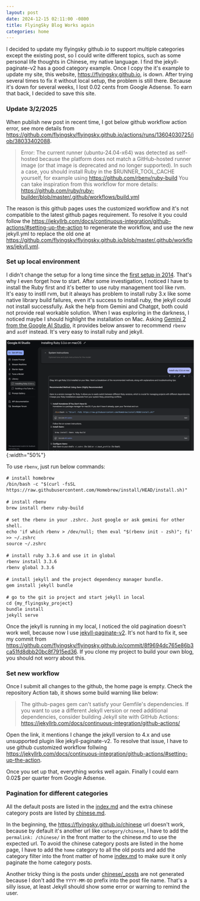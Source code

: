 ```yaml
---
layout: post
date: 2024-12-15 02:11:00 -0800
title: FlyingSky Blog Works again
categories: home
---
```


I decided to update my flyingsky github.io to support multiple categories except the existing post, so I could write different topics, such as some personal life thoughts in Chinese, my native language. I find the jekyll-paginate-v2 has a good category example. Once I copy the it's example to update my site, this website, https://flyingsky.github.io, is down. After trying several times to fix it without local setup, the problem is still there. Because it's down for several weeks, I lost 0.02 cents from Google Adsense. To earn that back, I decided to save this site.

### Update 3/2/2025

When publish new post in recent time, I got below github workflow action error, see more details from https://github.com/flyingsky/flyingsky.github.io/actions/runs/13604030725/job/38033402088.

> Error: The current runner (ubuntu-24.04-x64) was detected as self-hosted because the platform does not match a GitHub-hosted runner image (or that image is deprecated and no longer supported).
>In such a case, you should install Ruby in the $RUNNER_TOOL_CACHE yourself, for example using https://github.com/rbenv/ruby-build
>You can take inspiration from this workflow for more details: https://github.com/ruby/ruby-builder/blob/master/.github/workflows/build.yml

The reason is this github pages uses the customized workflow and it's not compatible to the latest github pages requirement. To resolve it you could follow the https://jekyllrb.com/docs/continuous-integration/github-actions/#setting-up-the-action to regenerate the workflow, and use the new jekyll.yml to replace the old one at https://github.com/flyingsky/flyingsky.github.io/blob/master/.github/workflows/jekyll.yml.


### Set up local environment

I didn't change the setup for a long time since the [first setup in 2014](https://flyingsky.github.io/2014/09/steps-to-setup-blog-with-jekyll.html). That's why I even forget how to start. After some investigation, I noticed I have to install the Ruby first and it's better to use ruby management tool like rvm. It's easy to instll rvm, but it always has problem to install ruby 3.x like some native library build failures, even it's success to install ruby, the jekyll could not install successfully. Ask the help from Gemini and Chatgpt, both could not provide real workable solution. When I was exploring in the darkness, I noticed maybe I should highlight the installation on Mac. Asking [Gemini 2 from the Google AI Studio](https://aistudio.google.com/), it provides below answer to recommend `rbenv` and `asdf` instead. It's very easy to install ruby and jekyll.

![Gemini 2 Answer](/assets/2024-12-15.png){:width="50%"}

To use `rbenv`, just run below commands:

```
# install homebrew
/bin/bash -c "$(curl -fsSL https://raw.githubusercontent.com/Homebrew/install/HEAD/install.sh)"

# install rbenv
brew install rbenv ruby-build

# set the rbenv in your .zshrc. Just google or ask gemini for other shell.
echo 'if which rbenv > /dev/null; then eval "$(rbenv init - zsh)"; fi' >> ~/.zshrc
source ~/.zshrc

# install ruby 3.3.6 and use it in global
rbenv install 3.3.6
rbenv global 3.3.6

# install jekyll and the project dependency manager bundle.
gem install jekyll bundle

# go to the git io project and start jekyll in local
cd {my_flyingsky_project}
bundle install
jekyll serve
```

Once the jekyll is running in my local, I noticed the old pagination doesn't work well, because now I use [jekyll-paginate-v2](https://github.com/sverrirs/jekyll-paginate-v2). It's not hard to fix it, see my commit from https://github.com/flyingsky/flyingsky.github.io/commit/8f9694dc765e86b3ca51fd8dbb20bc8f7915ed36. If you clone my project to build your own blog, you should not worry about this. 

### Set new workflow

Once I submit all changes to the github, the home page is empty. Check the repository Action tab, it shows some build warning like below:

> The github-pages gem can't satisfy your Gemfile's dependencies. If you want to use a different Jekyll version or need additional dependencies, consider building Jekyll site with GitHub Actions: https://jekyllrb.com/docs/continuous-integration/github-actions/

Open the link, it mentions I change the jekyll version to 4.x and use unsupported plugin like jekyll-paginate-v2. To resolve that issue, I have to use github customized workflow follwing https://jekyllrb.com/docs/continuous-integration/github-actions/#setting-up-the-action.

Once you set up that, everything works well again. Finally I could earn 0.02$ per quarter from Google Adsense.

### Pagination for different categories

All the default posts are listed in the [index.md](https://github.com/flyingsky/flyingsky.github.io/blob/master/index.md) and the extra chinese category posts are listed by [chinese.md](https://github.com/flyingsky/flyingsky.github.io/blob/master/categories/chinese.md).

In the beginning, the https://flyingsky.github.io/chinese url doesn't work, because by default it's another url like `category/chinese`, I have to add the `permalink: /chinese/` in the front matter to the chinese.md to use the expected url. To avoid the chinese category posts are listed in the home page, I have to add the `home` category to all the old posts and add the category filter into the front matter of home [index.md](https://github.com/flyingsky/flyingsky.github.io/blob/master/index.md) to make sure it only paginate the home category posts.

Another tricky thing is the posts under [chinese/_posts](https://github.com/flyingsky/flyingsky.github.io/tree/master/chinese/_posts) are not generated because I don't add the `YYYY-MM-DD` prefix into the post file name. That's a silly issue, at least Jekyll should show some error or warning to remind the user.
